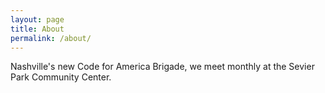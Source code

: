 ```yaml
---
layout: page
title: About
permalink: /about/
---
```


Nashville's new Code for America Brigade, we meet monthly at the Sevier Park Community Center.
